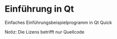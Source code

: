 # Einführung in Qt

Einfaches Einführungsbeispielprogramm in Qt Quick

Notiz: Die Lizens betrifft nur Quellcode
